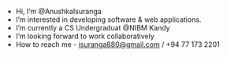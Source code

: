 - Hi, I’m @AnushkaIsuranga
- I’m interested in developing software & web applications.
- I’m currently a CS Undergraduat @NIBM Kandy
- I’m looking forward to work collaboratively
- How to reach me - isuranga880@gmail.com / +94 77 173 2201

<!---
AnushkaIsuranga/AnushkaIsuranga is a ✨ special ✨ repository because its `README.md` (this file) appears on your GitHub profile.
You can click the Preview link to take a look at your changes.
--->
